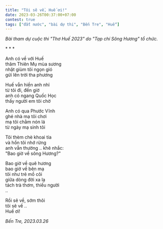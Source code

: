 ```yaml
---
title: "Tôi sẽ về, Huế ơi!"
date: 2023-03-26T00:37:00+07:00
contest: true
tags: ["đất nước", "bài dự thi", "Bến Tre", "Huế"]
---
```

*Bài tham dự cuộc thi "Thơ Huế 2023" do "Tạp chí Sông Hương" tổ chức.*  
  
\* \* \*
  
Anh có về với Huế  
thăm Thiên Mụ mùa sương  
nhặt giùm tôi ngọn gió  
gửi lên trời tha phương  
  
Huế vẫn hiền anh nhỉ  
từ tôi đi, đến giờ  
anh có ngang Quốc Học  
thấy người em tôi chờ  
  
Anh có qua Phước Vĩnh  
ghé nhà mạ tôi chơi  
mạ tôi chằm nón lá  
từ ngày mạ sinh tôi  
  
Tôi thèm chè khoai tía  
và hồn tôi nhớ rừng  
anh vẫn thường .. khẽ nhắc:  
"Bao giờ về sông Hương?"  
  
Bao giờ về quê hương  
bao giờ về bên mạ  
tôi như trẻ mồ côi  
giữa dòng đời xa lạ  
tách trà thơm, thiếu người  
..  
  
Rồi sẽ về, sớm thôi  
tôi sẽ về ..  
Huế ơi!  
  
*Bến Tre, 2023.03.26*